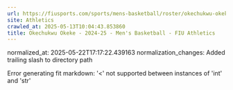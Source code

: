 ```yaml
---
url: https://fiusports.com/sports/mens-basketball/roster/okechukwu-okeke/11841/
site: Athletics
crawled_at: 2025-05-13T10:04:43.853860
title: Okechukwu Okeke - 2024-25 - Men's Basketball - FIU Athletics
---
```

normalized_at: 2025-05-22T17:17:22.439163
normalization_changes: Added trailing slash to directory path

Error generating fit markdown: '<' not supported between instances of 'int' and 'str'